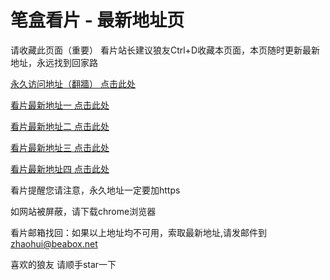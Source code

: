 # 笔盒看片 - 最新地址页

请收藏此页面（重要）
看片站长建议狼友Ctrl+D收藏本页面，本页随时更新最新地址，永远找到回家路

[永久访问地址（翻牆） 点击此处](https://beabox.net/)

[看片最新地址一 点击此处](https://bhs4a8x9r7f4.shop)

[看片最新地址二 点击此处](https://bhv1l6z3r5o0.shop)

[看片最新地址三 点击此处](https://bhx5n9o8l8a6.shop)

[看片最新地址四 点击此处](https://bhe8n0v4f8q9.shop)

看片提醒您请注意，永久地址一定要加https

如网站被屏蔽，请下载chrome浏览器

看片邮箱找回：如果以上地址均不可用，索取最新地址,请发邮件到 zhaohui@beabox.net

喜欢的狼友 请顺手star一下